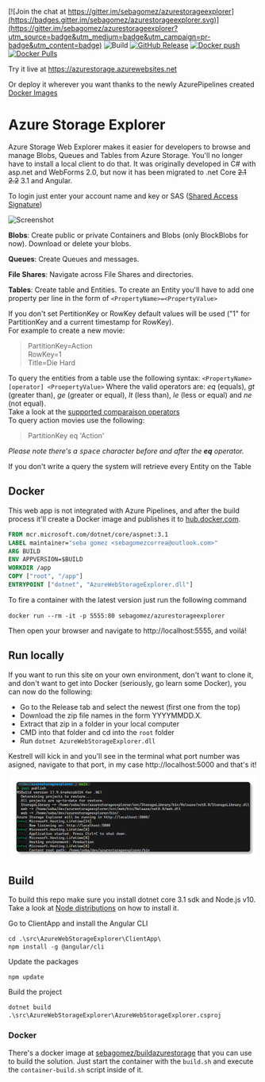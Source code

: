 [![Join the chat at https://gitter.im/sebagomez/azurestorageexplorer](https://badges.gitter.im/sebagomez/azurestorageexplorer.svg)](https://gitter.im/sebagomez/azurestorageexplorer?utm_source=badge&utm_medium=badge&utm_campaign=pr-badge&utm_content=badge)
![Build](https://github.com/sebagomez/azurestorageexplorer/workflows/Build/badge.svg)
[![GitHub Release](https://img.shields.io/azure-devops/release/sebagomez/c6cf6702-2757-4576-8dfa-cf6e44e0b762/3/5.svg?label=GitHub%20Release)](https://dev.azure.com/sebagomez/azurestorageexplorer/_build/latest?definitionId=3)
[![Docker push](https://img.shields.io/azure-devops/release/sebagomez/c6cf6702-2757-4576-8dfa-cf6e44e0b762/2/2.svg?label=Docker%20Push)](https://hub.docker.com/r/sebagomez/azurestorageexplorer)
[![Docker Pulls](https://img.shields.io/docker/pulls/sebagomez/azurestorageexplorer.svg)](https://hub.docker.com/r/sebagomez/azurestorageexplorer)
 
Try it live at https://azurestorage.azurewebsites.net

Or deploy it wherever you want thanks to the newly AzurePipelines created [Docker Images](https://hub.docker.com/r/sebagomez/azurestorageexplorer/)

# Azure Storage Explorer

Azure Storage Web Explorer makes it easier for developers to browse and manage Blobs, Queues and Tables from Azure Storage. You'll no longer have to install a local client to do that. It was originally developed in C# with asp.net and WebForms 2.0, but now it has been migrated to .net Core ~~2.1~~ ~~2.2~~ 3.1 and Angular.

To login just enter your account name and key or SAS ([Shared Access Signature](https://docs.microsoft.com/en-us/azure/storage/storage-create-storage-account#manage-your-storage-account))

![Screenshot](https://github.com/sebagomez/azurestorageexplorer/blob/master/res/NewMainScreen.png?raw=true)


**Blobs**: Create public or private Containers and Blobs (only BlockBlobs for now). Download or delete your blobs.

**Queues**: Create Queues and messages.

**File Shares**: Navigate across File Shares and directories.

**Tables**: Create table and Entities. To create an Entity you'll have to add one property per line in the form of `<PropertyName>=<PropertyValue>`

If you don't set PertitionKey or RowKey default values will be used ("1" for PartitionKey and a current timestamp for RowKey).  
For example to create a new movie:
> PartitionKey=Action  
RowKey=1  
Title=Die Hard  

To query the entities from a table use the following syntax: `<PropertyName> [operator] <ProepertyValue>`
Where the valid operators are:  *eq* (equals), *gt* (greater than), *ge* (greater or equal), *lt* (less than), *le* (less or equal) and *ne* (not equal).   
Take a look at the [supported comparaison operators](https://docs.microsoft.com/en-us/rest/api/storageservices/querying-tables-and-entities#supported-comparison-operators)  
To query action movies use the following:
> PartitionKey eq 'Action'  

*Please note there's a <kbd>space</kbd> character before and after the **eq** operator.*

If you don't write a query the system will retrieve every Entity on the Table

## Docker

This web app is not integrated with Azure Pipelines, and after the build process it'll create a Docker image and publishes it to [hub.docker.com](https://hub.docker.com/r/sebagomez/azurestorageexplorer/).

```Dockerfile
FROM mcr.microsoft.com/dotnet/core/aspnet:3.1
LABEL maintainer="seba gomez <sebagomezcorrea@outlook.com>"
ARG BUILD
ENV APPVERSION=$BUILD
WORKDIR /app
COPY ["root", "/app"]
ENTRYPOINT ["dotnet", "AzureWebStorageExplorer.dll"]
```

To fire a container with the latest version just run the following command

`docker run --rm -it -p 5555:80 sebagomez/azurestorageexplorer`

Then open your browser and navigate to http://localhost:5555, and voilá!

## Run locally

If you want to run this site on your own environment, don't want to clone it, and don't want to get into Docker (seriously, go learn some Docker), you can now do the following: 
* Go to the Release tab and select the newest (first one from the top)
* Download the zip file names in the form YYYYMMDD.X.
* Extract that zip in a folder in your local computer
* CMD into that folder and cd into the `root`  folder 
* Run `dotnet AzureWebStorageExplorer.dll`

Kestrell will kick in and you'll see in the terminal what port number was asigned, navigate to that port, in my case http://localhost:5000 and that's it!

![CMD](https://github.com/sebagomez/azurestorageexplorer/blob/master/res/local_run.png?raw=true)

## Build

To build this repo make sure you install dotnet core 3.1 sdk and Node.js v10. Take a look at [Node distributions](https://github.com/nodesource/distributions/blob/master/README.md) on how to install it.

Go to ClientApp and install the Angular CLI  
```
cd .\src\AzureWebStorageExplorer\ClientApp\
npm install -g @angular/cli
```

Update the packages  
```
npm update
```

Build the project
```
dotnet build .\src\AzureWebStorageExplorer\AzureWebStorageExplorer.csproj
```

### Docker 

There's a docker image at [sebagomez/buildazurestorage](https://hub.docker.com/r/sebagomez/buildazurestorage) that you can use to build the solution. Just start the container with the `build.sh` and execute the `container-build.sh` script inside of it.
